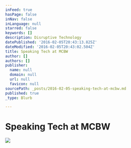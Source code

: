 ```yaml
---
inFeed: true
hasPage: false
inNav: false
inLanguage: null
starred: false
keywords: []
description: Disruptive Technology
datePublished: '2016-02-05T20:43:13.825Z'
dateModified: '2016-02-05T20:43:02.504Z'
title: Speaking Tech at MCBW
author: []
authors: []
publisher:
  name: null
  domain: null
  url: null
  favicon: null
sourcePath: _posts/2016-02-05-speaking-tech-at-mcbw.md
published: true
_type: Blurb

---
```

# Speaking Tech at MCBW
![](https://the-grid-user-content.s3-us-west-2.amazonaws.com/80268805-8306-47aa-bc38-05a2f5f633bc.jpg)